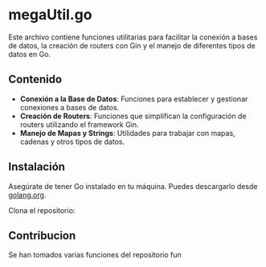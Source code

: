 # megaUtil.go

Este archivo contiene funciones utilitarias para facilitar la conexión a bases de datos, la creación de routers con Gin y el manejo de diferentes tipos de datos en Go.

## Contenido

- **Conexión a la Base de Datos**: Funciones para establecer y gestionar conexiones a bases de datos.
- **Creación de Routers**: Funciones que simplifican la configuración de routers utilizando el framework Gin.
- **Manejo de Mapas y Strings**: Utilidades para trabajar con mapas, cadenas y otros tipos de datos.

## Instalación

Asegúrate de tener Go instalado en tu máquina. Puedes descargarlo desde [golang.org](https://golang.org/dl/).

Clona el repositorio:

## Contribucion

Se han tomados varias funciones del repositorio fun